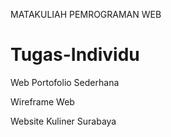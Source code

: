 MATAKULIAH PEMROGRAMAN WEB

# Tugas-Individu

Web Portofolio Sederhana

Wireframe Web

Website Kuliner Surabaya
